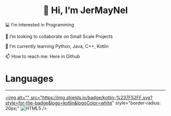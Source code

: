 <h1 align="center">👋 Hi, I’m JerMayNel</h1>
<p align="left"> 💻 I’m interested in Programming </p>
<p align="left"> 💞️ I’m looking to collaborate on Small Scale Projects </p>
<p align="left"> 🌱 I’m currently learning Python, Java, C++, Kotlin </p>
<p align="left"> 📫 How to reach me: Here in Github </p>

# Languages
---
<a href=""><img alt="" src="https://img.shields.io/badge/c++-%2300599C.svg?style=for-the-badge&logo=c%2B%2B&logoColor=white" style="border-radius: 20px;"/></a><a href=""><img alt="" src="https://img.shields.io/badge/java-%23ED8B00.svg?style=for-the-badge&logo=openjdk&logoColor=white" style="border-radius: 20px;"/></a><a href=""><img alt="" src="https://img.shields.io/badge/python-3670A0?style=for-the-badge&logo=python&logoColor=ffdd54" style="border-radius: 20px;"/></a><a href=""><img alt="" src="https://img.shields.io/badge/kotlin-%237F52FF.svg?style=for-the-badge&logo=kotlin&logoColor=white" style="border-radius: 20px;" ![HTML5](https://img.shields.io/badge/html5-%23E34F26.svg?style=for-the-badge&logo=html5&logoColor=white) />
